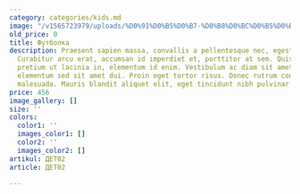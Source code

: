 ```yaml
---
category: categories/kids.md
image: "/v1565723979/uploads/%D0%91%D0%B5%D0%B7-%D0%B8%D0%BC%D0%B5%D0%BD%D0%B8-5_xjes0u.jpg"
old_price: 0
title: Футболка
description: Praesent sapien massa, convallis a pellentesque nec, egestas non nisi.
  Curabitur arcu erat, accumsan id imperdiet et, porttitor at sem. Quisque velit nisi,
  pretium ut lacinia in, elementum id enim. Vestibulum ac diam sit amet quam vehicula
  elementum sed sit amet dui. Proin eget tortor risus. Donec rutrum congue leo eget
  malesuada. Mauris blandit aliquet elit, eget tincidunt nibh pulvinar a.
price: 456
image_gallery: []
size: ''
colors:
  color1: ''
  images_color1: []
  color2: ''
  images_color2: []
artikul: ДЕТ02
article: ДЕТ02

---
```

